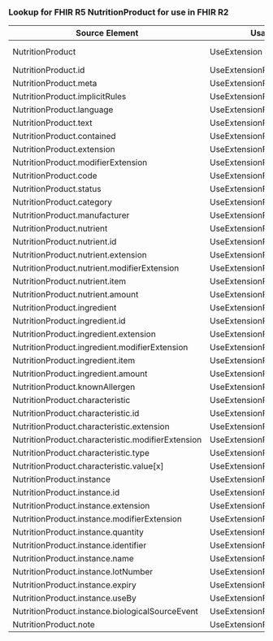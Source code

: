 ### Lookup for FHIR R5 NutritionProduct for use in FHIR R2

| Source Element | Usage | Target |
| -------------- | ----- | ------ |
| NutritionProduct | UseExtension | http://hl7.org/fhir/5.0/StructureDefinition/extension-NutritionProduct |
| NutritionProduct.id | UseExtensionFromAncestor | - |
| NutritionProduct.meta | UseExtensionFromAncestor | - |
| NutritionProduct.implicitRules | UseExtensionFromAncestor | - |
| NutritionProduct.language | UseExtensionFromAncestor | - |
| NutritionProduct.text | UseExtensionFromAncestor | - |
| NutritionProduct.contained | UseExtensionFromAncestor | - |
| NutritionProduct.extension | UseExtensionFromAncestor | - |
| NutritionProduct.modifierExtension | UseExtensionFromAncestor | - |
| NutritionProduct.code | UseExtensionFromAncestor | - |
| NutritionProduct.status | UseExtensionFromAncestor | - |
| NutritionProduct.category | UseExtensionFromAncestor | - |
| NutritionProduct.manufacturer | UseExtensionFromAncestor | - |
| NutritionProduct.nutrient | UseExtensionFromAncestor | - |
| NutritionProduct.nutrient.id | UseExtensionFromAncestor | - |
| NutritionProduct.nutrient.extension | UseExtensionFromAncestor | - |
| NutritionProduct.nutrient.modifierExtension | UseExtensionFromAncestor | - |
| NutritionProduct.nutrient.item | UseExtensionFromAncestor | - |
| NutritionProduct.nutrient.amount | UseExtensionFromAncestor | - |
| NutritionProduct.ingredient | UseExtensionFromAncestor | - |
| NutritionProduct.ingredient.id | UseExtensionFromAncestor | - |
| NutritionProduct.ingredient.extension | UseExtensionFromAncestor | - |
| NutritionProduct.ingredient.modifierExtension | UseExtensionFromAncestor | - |
| NutritionProduct.ingredient.item | UseExtensionFromAncestor | - |
| NutritionProduct.ingredient.amount | UseExtensionFromAncestor | - |
| NutritionProduct.knownAllergen | UseExtensionFromAncestor | - |
| NutritionProduct.characteristic | UseExtensionFromAncestor | - |
| NutritionProduct.characteristic.id | UseExtensionFromAncestor | - |
| NutritionProduct.characteristic.extension | UseExtensionFromAncestor | - |
| NutritionProduct.characteristic.modifierExtension | UseExtensionFromAncestor | - |
| NutritionProduct.characteristic.type | UseExtensionFromAncestor | - |
| NutritionProduct.characteristic.value[x] | UseExtensionFromAncestor | - |
| NutritionProduct.instance | UseExtensionFromAncestor | - |
| NutritionProduct.instance.id | UseExtensionFromAncestor | - |
| NutritionProduct.instance.extension | UseExtensionFromAncestor | - |
| NutritionProduct.instance.modifierExtension | UseExtensionFromAncestor | - |
| NutritionProduct.instance.quantity | UseExtensionFromAncestor | - |
| NutritionProduct.instance.identifier | UseExtensionFromAncestor | - |
| NutritionProduct.instance.name | UseExtensionFromAncestor | - |
| NutritionProduct.instance.lotNumber | UseExtensionFromAncestor | - |
| NutritionProduct.instance.expiry | UseExtensionFromAncestor | - |
| NutritionProduct.instance.useBy | UseExtensionFromAncestor | - |
| NutritionProduct.instance.biologicalSourceEvent | UseExtensionFromAncestor | - |
| NutritionProduct.note | UseExtensionFromAncestor | - |
